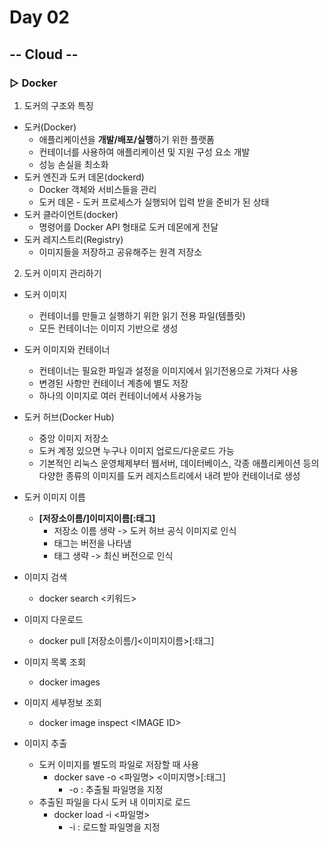 # Day 02

## -- Cloud --

### ▷ Docker

1. 도커의 구조와 특징

- 도커(Docker)
  - 애플리케이션을 **개발/배포/실행**하기 위한 플랫폼
  - 컨테이너를 사용하여 애플리케이션 및 지원 구성 요소 개발
  - 성능 손실을 최소화 
- 도커 엔진과 도커 데몬(dockerd)
  - Docker 객체와 서비스들을 관리
  - 도커 데몬 - 도커 프로세스가 실행되어 입력 받을 준비가 된 상태
- 도커 클라이언트(docker)
  - 명령어를 Docker API 형태로 도커 데몬에게 전달
- 도커 레지스트리(Registry)
  - 이미지들을 저장하고 공유해주는 원격 저장소



2. 도커 이미지 관리하기

- 도커 이미지

  - 컨테이너를 만들고 실행하기 위한 읽기 전용 파일(템플릿)
  - 모든 컨테이너는 이미지 기반으로 생성

- 도커 이미지와 컨테이너

  - 컨테이너는 필요한 파일과 설정을 이미지에서 읽기전용으로 가져다 사용
  - 변경된 사항만 컨테이너 계층에 별도 저장
  - 하나의 이미지로 여러 컨테이너에서 사용가능

- 도커 허브(Docker Hub)

  - 중앙 이미지 저장소
  - 도커 계정 있으면 누구나 이미지 업로드/다운로드 가능
  - 기본적인 리눅스 운영체제부터 웹서버, 데이터베이스, 각종 애플리케이션 등의 다양한 종류의 이미지를 도커 레지스트리에서 내려 받아 컨테이너로 생성

- 도커 이미지 이름

  - **[저장소이름/]이미지이름[:태그]**
    - 저장소 이름 생략 -> 도커 허브 공식 이미지로 인식
    - 태그는 버전을 나타냄
    - 태그 생략 -> 최신 버전으로 인식

- 이미지 검색

  - docker search <키워드>

- 이미지 다운로드

  - docker pull [저장소이름/]<이미지이름>[:태그]

- 이미지 목록 조회

  - docker images

- 이미지 세부정보 조회

  - docker image inspect \<IMAGE ID>

- 이미지 추출

  - 도커 이미지를 별도의 파일로 저장할 때 사용
    - docker save -o <파일명> <이미지명>[:태그]
      - -o : 추출될 파일명을 지정
  - 추출된 파일을 다시 도커 내 이미지로 로드
    - docker load -i <파일명> 
      - -i  : 로드할 파일명을 지정

  

